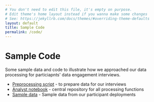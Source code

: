 ```yaml
---
# You don't need to edit this file, it's empty on purpose.
# Edit theme's home layout instead if you wanna make some changes
# See: https://jekyllrb.com/docs/themes/#overriding-theme-defaults
layout: default
title: Sample Code
permalink: /code/
---
```


# Sample Code

Some sample data and code to illustrate how we approached our data processing for particiapnts' data engagement interviews.

* [Preprocessing script] - to prepare data for our interviews
* [Analyst notebook] - central repository for all processing functions
* [Sample data] - Sample data from our participant deployments


[Analyst notebook]: ../assets/documents/analyst_notebook.ipynb
[Sample data]: ../assets/documents/sample_data.zip
[Preprocessing script]: ../assets/documents/preprocessing_script.zip